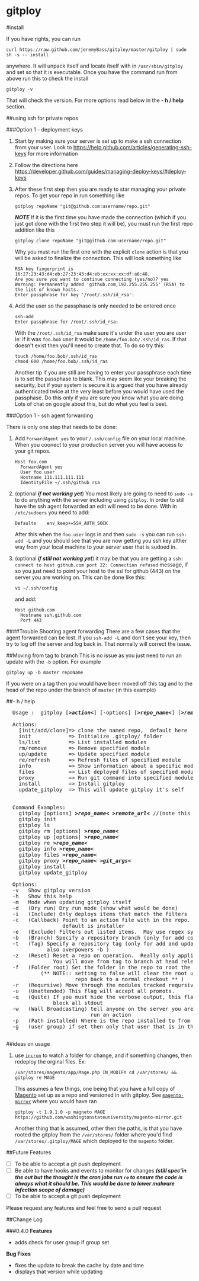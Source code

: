 gitploy
=======

#install

If you have rights, you can run

`curl https://raw.github.com/jeremyBass/gitploy/master/gitploy | sudo sh -s -- install`

anywhere.  It will unpack itself and locate itself with in `/usr/sbin/gitploy` and set so that it is executable.  Once you have the command run from above run this to check the install

`gitploy -v`

That will check the version.  For more options read below in the **- h / help** section.





##using ssh for private repos

###Option 1 - deployment keys

1. Start by making sure your server is set up to make a ssh connection from your user.  Look to https://help.github.com/articles/generating-ssh-keys for more information
2. Follow the directions here https://developer.github.com/guides/managing-deploy-keys/#deploy-keys
3. After these first step then you are ready to star managing your private repos.  To get your repo in run something like

	```shell
	gitploy repoName "git@github.com:username/repo.git"
	```

	***NOTE***
	If it is the first time you have made the connection (which if you just got done with the first two step it will be), you must run the first repo addition like this

	```shell
	gitploy clone repoName "git@github.com:username/repo.git"
	```

	Why you must run the first one with the explicit `clone` action is that you will be asked to finalize the connection.  This will look something like

	```shell
	RSA key fingerprint is 16:27:23:43:d4:eb:27:23:43:d4:eb:xx:xx:xx:df:a6:48.
	Are you sure you want to continue connecting (yes/no)? yes
	Warning: Permanently added 'github.com,192.255.255.255' (RSA) to the list of known hosts.
	Enter passphrase for key '/root/.ssh/id_rsa':

	```
4. Add the user so the passphase is only needed to be entered once

	```shell
	ssh-add
	Enter passphrase for /root/.ssh/id_rsa:
	```

	With the `/root/.ssh/id_rsa` make sure it's under the user you are user ie: if it was `foo.bob` user it would be `/home/foo.bob/.ssh/id_ras`.  If that doesn't exist then you'll need to create that.  To do so try this:

	```shell
	touch /home/foo.bob/.ssh/id_ras
	chmod 600 /home/foo.bob/.ssh/id_ras
	```
	Another tip if you are still are having to enter your passphrase each time is to set the passphase to blank.  This may seem like your breaking the security, but if your system is secure it is argued that you have already authenticated twice at the very least before you would have used the passphase.  Do this only if you are sure you know what you are doing.  Lots of chat on google about this, but do what you feel is best.

###Option 1 - ssh agent forwarding

There is only one step that needs to be done:

1. Add `ForwardAgent yes` to your `/.ssh/config` file on your local machine.  When you coonect to your production server you will have access to your git repos.

	```shell
	Host foo.com
	  ForwardAgent yes
	  User foo.user
	  Hostname 111.111.111.111
	  IdentityFile ~/.ssh/github_rsa
	```

1. (optional ***if not working yet***) You most likely are going to need to `sudo -s` to do anything with the server including using `gitploy`.  In order to still have the ssh agent forwarded an edit will need to be done.  With in `/etc/sudoers` you need to add:

	```shell
	Defaults    env_keep+=SSH_AUTH_SOCK
	```
	After this when the `foo.user` logs in and then `sudo -s` you can run `ssh-add -L`  and you should see that you are now getting you ssh key alther way from your local machine to your server user that is sudoed in.

1. (optional ***if still not working yet***) it may be that you are getting a `ssh: connect to host github.com port 22: Connection refused` message, if so you just need to point your host to the ssl for github (443) on the server you are working on.  This can be done like this:

	```shell
	vi ~/.ssh/config
	```
	and add:

	```shell
	Host github.com
	  Hostname ssh.github.com
	  Port 443
	```


####Trouble Shooting agent forwarding
There are a few cases that the agent forwarded can be lost.  If you  `ssh-add -L` and don't see your key, then try to log off the server and log back in.   That normally will correct the issue.


##Moving from tag to branch
This is no issue as you just need to run an update with the `-b` option.  For example

```shell
gitploy up -b master repoName
```

If you were on a tag then you would have been moved off this tag and to the head of the repo under the branch of `master` (in this example)



##- h / help

<pre>
  Usage :  gitploy [<b><i>&gt;action&lt;</i></b>] [-options] [<b><i>&gt;repo_name&lt;</i></b>] [<b><i>&gt;remote_url&lt;</i></b>]

  Actions:
    [init/add/clone]=> clone the named repo, <action> default here
    init            => Initialize .gitploy/ folder
    ls/list         => List installed modules
    rm/remove       => Remove specified module
    up/update       => Update specified module
    re/refresh      => Refresh files of specified module
    info            => Show information about a specific module
    files           => List deployed files of specified module
    proxy           => Run git command into specified module
    install         => Install gitploy
    update_gitploy  => This will update gitploy it's self


  Command Examples:
    gitploy [options] <b><i>&gt;repo_name&lt;</i></b> <b><i>&gt;remote_url&lt;</i></b> //(note this installs the repo)
    gitploy init
    gitploy ls
    gitploy rm [options] <b><i>&gt;repo_name&lt;</i></b>
    gitploy up [options] <b><i>&gt;repo_name&lt;</i></b>
    gitploy re <b><i>&gt;repo_name&lt;</i></b>
    gitploy info <b><i>&gt;repo_name&lt;</i></b>
    gitploy files <b><i>&gt;repo_name&lt;</i></b>
    gitploy proxy <b><i>&gt;repo_name&lt;</i></b> <b><i>&gt;git_args&lt;</i></b>
    gitploy install
    gitploy update_gitploy

  Options:
  -v   Show gitploy version
  -h   Show this help
  -m   Mode when updating gitploy itself
  -d   (Dry run) Dry run mode (show what would be done)
  -i   (Include) Only deploys items that match the filters
  -c   (Callback) Point to an action file with in the repo.  If none set,
                  default is installer
  -e   (Exclude) Filters out listed items.  May use regex syntax
  -b   (Branch) Specify a repository branch (only for add command)
  -t   (Tag) Specify a repository tag (only for add and update command
             also overpowers -b )
  -z   (Reset) Reset a repo on operation.  Really only applies to updates.
               You will move from tag to branch at head release
  -f   (Folder root) Set the folder in the repo to root the tracking from.
           (** NOTE:: setting to false will clear the root used adn return the
                      repo back to a normal checkout ** )
  -r   (Reqursive) Move through the modules tracked reqursively
  -u   (Unattended) This flag will accept all promots.
  -q   (Quite) If you must hide the verbose output, this flag will
               block all stdout
  -w   (Wall Broadcasting) tell anyone on the server you are about to
                           run an action
  -p   (Path installed) Where is the repo installed to from root (beta)
  -g   (user group) if set then only that user that is in that group can operate that repo

</pre>

##ideas on usage

1. use [`incron`](http://inotify.aiken.cz/?section=incron&page=doc&lang=en) to watch a folder for change, and if something changes, then redeploy the orginal files.  Ex:
	```shell
	/var/stores/magento/app/Mage.php IN_MODIFY cd /var/stores/ && gitploy re MAGE
	```
	This assumes a few things, one being that you have a full copy of [Magento](http://magento.com/) set up as a repo and versioned in with gitploy.  See [`magento-mirror`](https://github.com/washingtonstateuniversity/magento-mirror) where you would have ran

	`gitploy -t 1.9.1.0 -p magneto MAGE https://github.com/washingtonstateuniversity/magento-mirror.git`

	Another thing that is assumed, other then the paths, is that you have rooted the gitploy from the `/var/stores/` folder where you'd find `/var/stores/.gitploy/MAGE` which deployed to the `magento` folder.



##Future Features

 - [ ] To be able to accept a git push deployment
 - [ ] Be able to have hooks and events to monitor for changes ***(still spec'in the out but the thought is the cron jobs run `re` to ensure the code is always what it should be.  This would be done to lower malware infection scope of damage)***
 - [ ] To be able to accept a git push deployment

Please request any features and feel free to send a pull request


##Change Log

###0.4.0
**Features**

- adds check for user group if group set

**Bug Fixes**

- fixes the update to break the cache by date and time
- displays that version while updating

